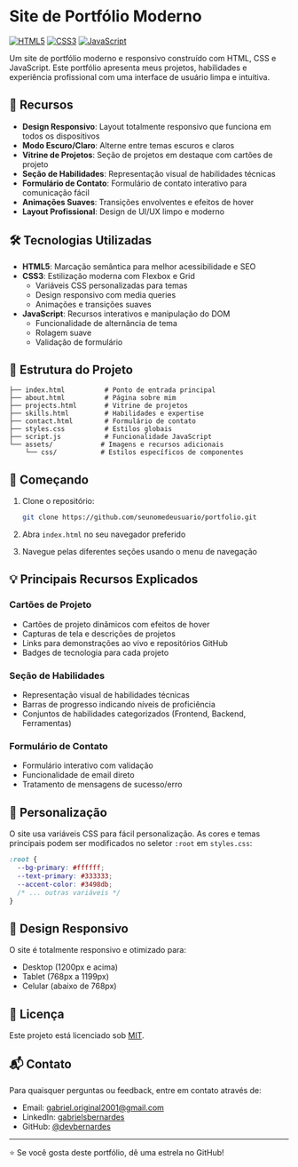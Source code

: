 # Site de Portfólio Moderno

[![HTML5](https://img.shields.io/badge/HTML5-E34F26?style=for-the-badge&logo=html5&logoColor=white)](https://developer.mozilla.org/en-US/docs/Web/HTML)
[![CSS3](https://img.shields.io/badge/CSS3-1572B6?style=for-the-badge&logo=css3&logoColor=white)](https://developer.mozilla.org/en-US/docs/Web/CSS)
[![JavaScript](https://img.shields.io/badge/JavaScript-F7DF1E?style=for-the-badge&logo=javascript&logoColor=black)](https://developer.mozilla.org/en-US/docs/Web/JavaScript)

Um site de portfólio moderno e responsivo construído com HTML, CSS e JavaScript. Este portfólio apresenta meus projetos, habilidades e experiência profissional com uma interface de usuário limpa e intuitiva.

## 🌟 Recursos

- **Design Responsivo**: Layout totalmente responsivo que funciona em todos os dispositivos
- **Modo Escuro/Claro**: Alterne entre temas escuros e claros
- **Vitrine de Projetos**: Seção de projetos em destaque com cartões de projeto
- **Seção de Habilidades**: Representação visual de habilidades técnicas
- **Formulário de Contato**: Formulário de contato interativo para comunicação fácil
- **Animações Suaves**: Transições envolventes e efeitos de hover
- **Layout Profissional**: Design de UI/UX limpo e moderno

## 🛠️ Tecnologias Utilizadas

- **HTML5**: Marcação semântica para melhor acessibilidade e SEO
- **CSS3**: Estilização moderna com Flexbox e Grid
  - Variáveis CSS personalizadas para temas
  - Design responsivo com media queries
  - Animações e transições suaves
- **JavaScript**: Recursos interativos e manipulação do DOM
  - Funcionalidade de alternância de tema
  - Rolagem suave
  - Validação de formulário

## 📂 Estrutura do Projeto

```
├── index.html          # Ponto de entrada principal
├── about.html          # Página sobre mim
├── projects.html       # Vitrine de projetos
├── skills.html         # Habilidades e expertise
├── contact.html        # Formulário de contato
├── styles.css          # Estilos globais
├── script.js           # Funcionalidade JavaScript
└── assets/            # Imagens e recursos adicionais
    └── css/           # Estilos específicos de componentes
```

## 🚀 Começando

1. Clone o repositório:
   ```bash
   git clone https://github.com/seunomedeusuario/portfolio.git
   ```

2. Abra `index.html` no seu navegador preferido

3. Navegue pelas diferentes seções usando o menu de navegação

## 💡 Principais Recursos Explicados

### Cartões de Projeto
- Cartões de projeto dinâmicos com efeitos de hover
- Capturas de tela e descrições de projetos
- Links para demonstrações ao vivo e repositórios GitHub
- Badges de tecnologia para cada projeto

### Seção de Habilidades
- Representação visual de habilidades técnicas
- Barras de progresso indicando níveis de proficiência
- Conjuntos de habilidades categorizados (Frontend, Backend, Ferramentas)

### Formulário de Contato
- Formulário interativo com validação
- Funcionalidade de email direto
- Tratamento de mensagens de sucesso/erro

## 🎨 Personalização

O site usa variáveis CSS para fácil personalização. As cores e temas principais podem ser modificados no seletor `:root` em `styles.css`:

```css
:root {
  --bg-primary: #ffffff;
  --text-primary: #333333;
  --accent-color: #3498db;
  /* ... outras variáveis */
}
```

## 📱 Design Responsivo

O site é totalmente responsivo e otimizado para:
- Desktop (1200px e acima)
- Tablet (768px a 1199px)
- Celular (abaixo de 768px)

## 📝 Licença

Este projeto está licenciado sob [MIT](https://choosealicense.com/licenses/mit/).

## 📬 Contato

Para quaisquer perguntas ou feedback, entre em contato através de:
- Email: gabriel.original2001@gmail.com
- LinkedIn: [gabrielsbernardes](hhttps://www.linkedin.com/in/gabriesbernardes/)
- GitHub: [@devbernardes](https://github.com/devbernardes)

---

⭐️ Se você gosta deste portfólio, dê uma estrela no GitHub!